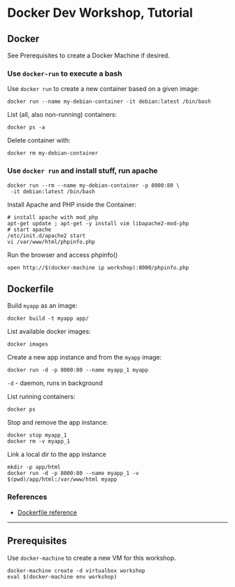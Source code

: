 Docker Dev Workshop, Tutorial
=============================

## Docker

See Prerequisites to create a Docker Machine if desired.

### Use `docker-run` to execute a bash

Use `docker run` to create a new container based on a given image:

```
docker run --name my-debian-container -it debian:latest /bin/bash
```

List (all, also non-running) containers:

```
docker ps -a
```

Delete container with:

```
docker rm my-debian-container
```

### Use `docker run` and install stuff, run apache

```
docker run --rm --name my-debian-container -p 8000:80 \
 -it debian:latest /bin/bash
```

Install Apache and PHP inside the Container:

```
# install apache with mod_php
apt-get update ; apt-get -y install vim libapache2-mod-php
# start apache
/etc/init.d/apache2 start
vi /var/www/html/phpinfo.php
```

Run the browser and access phpinfo()

```
open http://$(docker-machine ip workshop):8000/phpinfo.php
```

Dockerfile
----------

Build `myapp` as an image:

```
docker build -t myapp app/
```

List available docker images:

```
docker images
```

Create a new app instance and from the `myapp` image:

```
docker run -d -p 8000:80 --name myapp_1 myapp
```

`-d` - daemon, runs in background

List running containers:

```
docker ps
```

Stop and remove the app instance:

```
docker stop myapp_1
docker rm -v myapp_1
```

Link a local dir to the app instance

```
mkdir -p app/html
docker run -d -p 8000:80 --name myapp_1 -v $(pwd)/app/html:/var/www/html myapp
```

### References

* [Dockerfile reference](https://docs.docker.com/engine/reference/builder/)

----

## Prerequisites

Use `docker-machine` to create a new VM for this workshop.

```
docker-machine create -d virtualbox workshop
eval $(docker-machine env workshop)
```

